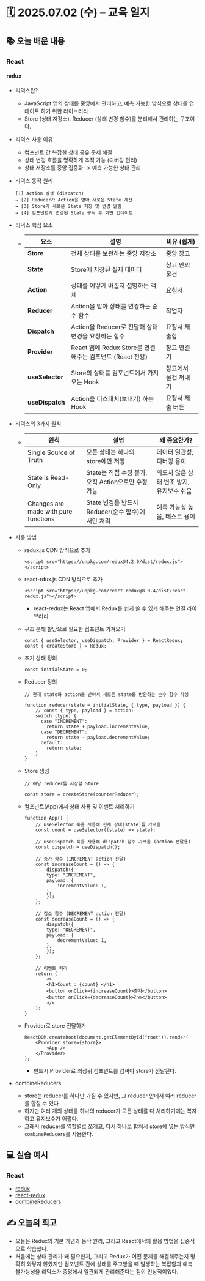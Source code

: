 # 🗓️ 2025.07.02 (수) – 교육 일지

## 📚 오늘 배운 내용

### React

#### redux

- 리덕스란?
  - JavaScript 앱의 상태를 중앙에서 관리하고, 예측 가능한 방식으로 상태를 업데이트 하기 위한 라이브러리
  - Store (상태 저장소), Reducer (상태 변경 함수)를 분리해서 관리하는 구조이다.
- 리덕스 사용 이유
  - 컴포넌트 간 복잡한 상태 공유 문제 해결
  - 상태 변경 흐름을 명확하게 추적 가능 (디버깅 편리)
  - 상태 저장소를 중앙 집중화 -> 예측 가능한 상태 관리
- 리덕스 동작 원리
  ```
  [1] Action 발생 (dispatch)
  → [2] Reducer가 Action을 받아 새로운 State 계산
  → [3] Store가 새로운 State 저장 및 변경 알림
  → [4] 컴포넌트가 변경된 State 구독 후 화면 업데이트
  ```
- 리덕스 핵심 요소

  - | 요소            | 설명                                                      | 비유 (쉽게)          |
    | --------------- | --------------------------------------------------------- | -------------------- |
    | **Store**       | 전체 상태를 보관하는 중앙 저장소                          | 중앙 창고            |
    | **State**       | Store에 저장된 실제 데이터                                | 창고 안의 물건       |
    | **Action**      | 상태를 어떻게 바꿀지 설명하는 객체                        | 요청서               |
    | **Reducer**     | Action을 받아 상태를 변경하는 순수 함수                   | 작업자               |
    | **Dispatch**    | Action을 Reducer로 전달해 상태 변경을 요청하는 함수       | 요청서 제출함        |
    | **Provider**    | React 앱에 Redux Store를 연결해주는 컴포넌트 (React 전용) | 창고 연결기          |
    | **useSelector** | Store의 상태를 컴포넌트에서 가져오는 Hook                 | 창고에서 물건 꺼내기 |
    | **useDispatch** | Action을 디스패치(보내기) 하는 Hook                       | 요청서 제출 버튼     |

- 리덕스의 3가지 원칙
  - | 원칙                                 | 설명                                                | 왜 중요한가?                              |
    | ------------------------------------ | --------------------------------------------------- | ----------------------------------------- |
    | Single Source of Truth               | 모든 상태는 하나의 store에만 저장                   | 데이터 일관성, 디버깅 용이                |
    | State is Read-Only                   | State는 직접 수정 불가, 오직 Action으로만 수정 가능 | 의도치 않은 상태 변조 방지, 유지보수 쉬움 |
    | Changes are made with pure functions | State 변경은 반드시 Reducer(순수 함수)에서만 처리   | 예측 가능성 높음, 테스트 용이             |
- 사용 방법

  - redux.js CDN 방식으로 추가
    ```
    <script src="https://unpkg.com/redux@4.2.0/dist/redux.js"></script>
    ```
  - react-rdux.js CDN 방식으로 추가
    ```
    <script src="https://unpkg.com/react-redux@8.0.4/dist/react-redux.js"></script>
    ```
    - react-redux는 React 앱에서 Redux를 쉽게 쓸 수 있게 해주는 연결 라이브러리
  - 구조 분해 할당으로 필요한 컴포넌트 가져오기
    ```
    const { useSelector, useDispatch, Provider } = ReactRedux;
    const { createStore } = Redux;
    ```
  - 초기 상태 정의
    ```
    const initialState = 0;
    ```
  - Reducer 정의

    ```
    // 현재 state와 action을 받아서 새로운 state를 반환하는 순수 함수 작성

    function reducer(state = initialState, { type, payload }) {
        // const { type, payload } = action;
        switch (type) {
          case "INCREMENT":
            return state + payload.incrementValue;
          case "DECREMENT":
            return state - payload.decrementValue;
          default:
            return state;
        }
    }
    ```

  - Store 생성

    ```
    // 해당 reducer를 저장할 Store

    const store = createStore(counterReducer);
    ```

  - 컴포넌트(App)에서 상태 사용 및 이벤트 처리하기

    ```
    function App() {
        // useSelector 훅을 사용해 현재 상태(state)를 가져옴
        const count = useSelector((state) => state);

        // useDispatch 훅을 사용해 dispatch 함수 가져옴 (action 전달용)
        const dispatch = useDispatch();

        // 증가 함수 (INCREMENT action 전달)
        const increaseCount = () => {
            dispatch({
            type: "INCREMENT",
            payload: {
                incrementValue: 1,
            },
            });
        };

        // 감소 함수 (DECREMENT action 전달)
        const decreaseCount = () => {
            dispatch({
            type: "DECREMENT",
            payload: {
                decrementValue: 1,
            },
            });
        };

        // 이벤트 처리
        return (
            <>
            <h1>Count : {count} </h1>
            <button onClick={increaseCount}>증가</button>
            <button onClick={decreaseCount}>감소</button>
            </>
        );
    }
    ```

  - Provider로 store 전달하기

    ```
    ReactDOM.createRoot(document.getElementById("root")).render(
        <Provider store={store}>
            <App />
        </Provider>
    );
    ```

    - 반드시 Provider로 최상위 컴포넌트를 감싸야 store가 전달된다.

- combineReducers
  - store는 reducer를 하나만 가질 수 있지만, 그 reducer 안에서 여러 reducer를 합칠 수 있다
  - 하지만 여러 개의 상태를 하나의 reducer가 모든 상태를 다 처리하기에는 복자하고 유지보수가 어렵다.
  - 그래서 reducer를 역할별로 쪼개고, 다시 하나로 합쳐서 store에 넣는 방식인 `combineReducers`를 사용한다.

## 💻 실습 예시

### React

- [redux](../13_react/06_redux/01_basic/01_redux-intro.html)
- [react-redux](../13_react/06_redux/01_basic/02_react-redux.html)
- [combineReducers](../13_react/06_redux/01_basic/03_combine-reducers.html)

## ✍️ 오늘의 회고

- 오늘은 Redux의 기본 개념과 동작 원리, 그리고 React에서의 활용 방법을 집중적으로 학습했다.
- 처음에는 상태 관리가 왜 필요한지, 그리고 Redux가 어떤 문제를 해결해주는지 명확히 와닿지 않았지만 컴포넌트 간에 상태를 주고받을 때 발생하는 복잡함과 예측 불가능성을 리덕스가 중앙에서 일관되게 관리해준다는 점이 인상적이었다.
